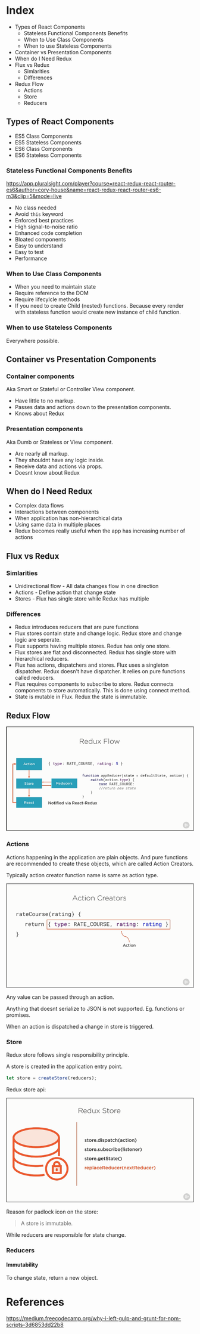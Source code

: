 # Index

* Types of React Components
    * Stateless Functional Components Benefits
    * When to Use Class Components
    * When to use Stateless Components
* Container vs Presentation Components
* When do I Need Redux
* Flux vs Redux
    * Simlarities
    * Differences
* Redux Flow
    * Actions
    * Store 
    * Reducers


## Types of React Components

* ES5 Class Components
* ES5 Stateless Components
* ES6 Class Components
* ES6 Stateless Components

### Stateless Functional Components Benefits

https://app.pluralsight.com/player?course=react-redux-react-router-es6&author=cory-house&name=react-redux-react-router-es6-m3&clip=5&mode=live

* No class needed
* Avoid `this` keyword
* Enforced best practices
* High signal-to-noise ratio
* Enhanced code completion
* Bloated components
* Easy to understand
* Easy to test
* Performance

### When to Use Class Components
* When you need to maintain state
* Require reference to the DOM
* Require lifecylcle methods
* If you need to create Child (nested) functions. Because every render with stateless function would create new instance of child function.

### When to use Stateless Components
Everywhere possible.

## Container vs Presentation Components

### Container components
Aka Smart or Stateful or Controller View component.

* Have little to no markup.
* Passes data and actions down to the presentation components.
* Knows about Redux

### Presentation components
Aka Dumb or Stateless or View component.
 
* Are nearly all markup.
* They shouldnt have any logic inside.
* Receive data and actions via props.
* Doesnt know about Redux

## When do I Need Redux

* Complex data flows
* Interactions between components
* When application has non-hierarchical data
* Using same data in multiple places
* Redux becomes really useful when the app has increasing number of actions

## Flux vs Redux

### Simlarities

* Unidirectional flow - All data changes flow in one direction
* Actions - Define action that change state
* Stores - Flux has single store while Redux has multiple

### Differences

* Redux introduces reducers that are pure functions
* Flux stores contain state and change logic. Redux store and change logic are seperate.
* Flux supports having multiple stores. Redux has only one store.
* Flux stores are flat and disconnected. Redux has single store with hierarchical reducers.
* Flux has actions, dispatchers and stores. Flux uses a singleton dispatcher. Redux doesn't have dispatcher. It relies on pure functions called reducers.
* Flux requires components to subscribe to store. Redux connects components to store automatically. This is done using connect method.
* State is mutable in Flux. Redux the state is immutable.

## Redux Flow
![Redux Flow](img/redux-flow.png)

### Actions
Actions happening in the application are  plain objects. And pure functions are recommended to create these objects, which are called Action Creators.

Typically action creator function name is same as action type.

![Redux Action Creator](img/redux-action-creator.png)

Any value can be passed through an action.

Anything that doesnt serialize to JSON is not supported. Eg. functions or promises.

When an action is dispatched a change in store is triggered.

### Store
Redux store follows single responsibility principle.

A store is created in the application entry point.

```js
let store = createStore(reducers);
```

Redux store api:

![Redux store api](img/redux-store-api.png)

Reason for padlock icon on the store:

> A store is immutable.

While reducers are responsible for state change.

### Reducers

#### Immutability
To change state, return a new object.


# References
https://medium.freecodecamp.org/why-i-left-gulp-and-grunt-for-npm-scripts-3d6853dd22b8
